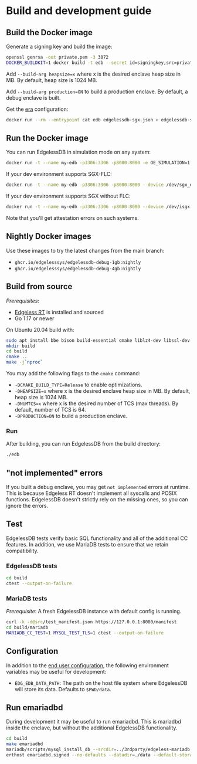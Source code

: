 # Build and development guide

## Build the Docker image
Generate a signing key and build the image:
```sh
openssl genrsa -out private.pem -3 3072
DOCKER_BUILDKIT=1 docker build -t edb --secret id=signingkey,src=private.pem - < Dockerfile
```

Add `--build-arg heapsize=x` where x is the desired enclave heap size in MB. By default, heap size is 1024 MB.

Add `--build-arg production=ON` to build a production enclave. By default, a debug enclave is built.

Get the [era](https://github.com/edgelesssys/era) configuration:

```sh
docker run --rm --entrypoint cat edb edgelessdb-sgx.json > edgelessdb-sgx.json
```

## Run the Docker image
You can run EdgelessDB in simulation mode on any system:
```sh
docker run -t --name my-edb -p3306:3306 -p8080:8080 -e OE_SIMULATION=1 edb
```

If your dev environment supports SGX-FLC:
```sh
docker run -t --name my-edb -p3306:3306 -p8080:8080 --device /dev/sgx_enclave --device /dev/sgx_provision edb
```

If your dev environment supports SGX without FLC:
```sh
docker run -t --name my-edb -p3306:3306 -p8080:8080 --device /dev/isgx -v /var/run/aesmd:/var/run/aesmd edb
```
Note that you'll get attestation errors on such systems.

## Nightly Docker images
Use these images to try the latest changes from the main branch:
* `ghcr.io/edgelesssys/edgelessdb-debug-1gb:nightly`
* `ghcr.io/edgelesssys/edgelessdb-debug-4gb:nightly`

## Build from source
*Prerequisites*:
* [Edgeless RT](https://github.com/edgelesssys/edgelessrt) is installed and sourced
* Go 1.17 or newer

On Ubuntu 20.04 build with:
```sh
sudo apt install bbe bison build-essential cmake liblz4-dev libssl-dev zlib1g-dev
mkdir build
cd build
cmake ..
make -j`nproc`
```

You may add the following flags to the `cmake` command:
* `-DCMAKE_BUILD_TYPE=Release` to enable optimizations.
* `-DHEAPSIZE=x` where x is the desired enclave heap size in MB. By default, heap size is 1024 MB.
* `-DNUMTCS=x` where x is the desired number of TCS (max threads). By default, number of TCS is 64.
* `-DPRODUCTION=ON` to build a production enclave.

### Run
After building, you can run EdgelessDB from the build directory:
```sh
./edb
```

## "not implemented" errors
If you built a debug enclave, you may get `not implemented` errors at runtime. This is because Edgeless RT doesn't implement all syscalls and POSIX functions. EdgelessDB doesn't strictly rely on the missing ones, so you can ignore the errors.

## Test
EdgelessDB tests verify basic SQL functionality and all of the additional CC features. In addition, we use MariaDB tests to ensure that we retain compatibility.

### EdgelessDB tests
```sh
cd build
ctest --output-on-failure
```

### MariaDB tests
*Prerequisite*: A fresh EdgelessDB instance with default config is running.
```sh
curl -k -d@src/test_manifest.json https://127.0.0.1:8080/manifest
cd build/mariadb
MARIADB_CC_TEST=1 MYSQL_TEST_TLS=1 ctest --output-on-failure
```

## Configuration
In addition to the [end user configuration](https://docs.edgeless.systems/edgelessdb/reference/configuration), the following environment variables may be useful for development:
* `EDG_EDB_DATA_PATH`: The path on the host file system where EdgelessDB will store its data. Defaults to `$PWD/data`.

## Run emariadbd
During development it may be useful to run emariadbd. This is mariadbd inside the enclave, but without the additional EdgelessDB functionality.
```sh
cd build
make emariadbd
mariadb/scripts/mysql_install_db --srcdir=../3rdparty/edgeless-mariadb --auth-root-authentication-method=normal --no-defaults
erthost emariadbd.signed --no-defaults --datadir=./data --default-storage-engine=rocksdb
```
